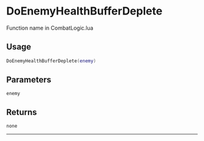 # DoEnemyHealthBufferDeplete
Function name in CombatLogic.lua
## Usage
```lua
DoEnemyHealthBufferDeplete(enemy)
```
## Parameters
`enemy`
## Returns
`none`

---